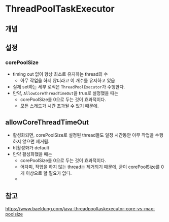 # ThreadPoolTaskExecutor

## 개념


## 설정
### corePoolSize
- timing out 없이 항상 최소로 유지하는 thread의 수
  - 아무 작업을 하지 않더라고 이 개수를 유지하고 있음
- 실제 set하는 세부 로직은 `ThreadPoolExecutor`가 수행한다.
- 만약, `AllowCoreThreadTimeOut`을 true로 설정했을 때는
  - corePoolSize를 0으로 두는 것이 효과적이다.
  - 모든 스레드가 시간 초과될 수 있기 때문에.

## allowCoreThreadTimeOut
- 활성화되면, corePoolSize로 설정된 thread들도 일정 시간동안 아무 작업을 수행하지 않으면 제거됨.
- 비활성화가 default
- 만약 활성화했을 때는
  - corePoolSize를 0으로 두는 것이 효과적이다.
  - 어차피, 작업을 하지 않는 thread는 제거되기 때문에, 굳이 corePoolSize를 0개 이상으로 할 필요가 없다.
  - 

## 참고
https://www.baeldung.com/java-threadpooltaskexecutor-core-vs-max-poolsize